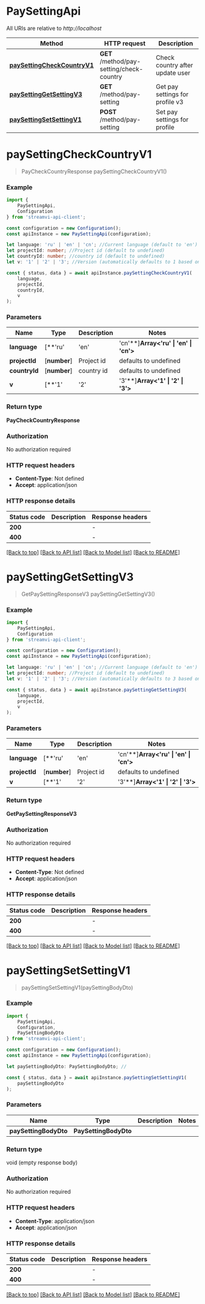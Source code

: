 # PaySettingApi

All URIs are relative to *http://localhost*

|Method | HTTP request | Description|
|------------- | ------------- | -------------|
|[**paySettingCheckCountryV1**](#paysettingcheckcountryv1) | **GET** /method/pay-setting/check-country | Check country after update user|
|[**paySettingGetSettingV3**](#paysettinggetsettingv3) | **GET** /method/pay-setting | Get pay settings for profile v3|
|[**paySettingSetSettingV1**](#paysettingsetsettingv1) | **POST** /method/pay-setting | Set pay settings for profile|

# **paySettingCheckCountryV1**
> PayCheckCountryResponse paySettingCheckCountryV1()


### Example

```typescript
import {
    PaySettingApi,
    Configuration
} from 'streamvi-api-client';

const configuration = new Configuration();
const apiInstance = new PaySettingApi(configuration);

let language: 'ru' | 'en' | 'cn'; //Current language (default to 'en')
let projectId: number; //Project id (default to undefined)
let countryId: number; //country id (default to undefined)
let v: '1' | '2' | '3'; //Version (automatically defaults to 1 based on method version, can be overridden) (optional) (default to '1')

const { status, data } = await apiInstance.paySettingCheckCountryV1(
    language,
    projectId,
    countryId,
    v
);
```

### Parameters

|Name | Type | Description  | Notes|
|------------- | ------------- | ------------- | -------------|
| **language** | [**&#39;ru&#39; | &#39;en&#39; | &#39;cn&#39;**]**Array<&#39;ru&#39; &#124; &#39;en&#39; &#124; &#39;cn&#39;>** | Current language | defaults to 'en'|
| **projectId** | [**number**] | Project id | defaults to undefined|
| **countryId** | [**number**] | country id | defaults to undefined|
| **v** | [**&#39;1&#39; | &#39;2&#39; | &#39;3&#39;**]**Array<&#39;1&#39; &#124; &#39;2&#39; &#124; &#39;3&#39;>** | Version (automatically defaults to 1 based on method version, can be overridden) | (optional) defaults to '1'|


### Return type

**PayCheckCountryResponse**

### Authorization

No authorization required

### HTTP request headers

 - **Content-Type**: Not defined
 - **Accept**: application/json


### HTTP response details
| Status code | Description | Response headers |
|-------------|-------------|------------------|
|**200** |  |  -  |
|**400** |  |  -  |

[[Back to top]](#) [[Back to API list]](../README.md#documentation-for-api-endpoints) [[Back to Model list]](../README.md#documentation-for-models) [[Back to README]](../README.md)

# **paySettingGetSettingV3**
> GetPaySettingResponseV3 paySettingGetSettingV3()


### Example

```typescript
import {
    PaySettingApi,
    Configuration
} from 'streamvi-api-client';

const configuration = new Configuration();
const apiInstance = new PaySettingApi(configuration);

let language: 'ru' | 'en' | 'cn'; //Current language (default to 'en')
let projectId: number; //Project id (default to undefined)
let v: '1' | '2' | '3'; //Version (automatically defaults to 3 based on method version, can be overridden) (optional) (default to '3')

const { status, data } = await apiInstance.paySettingGetSettingV3(
    language,
    projectId,
    v
);
```

### Parameters

|Name | Type | Description  | Notes|
|------------- | ------------- | ------------- | -------------|
| **language** | [**&#39;ru&#39; | &#39;en&#39; | &#39;cn&#39;**]**Array<&#39;ru&#39; &#124; &#39;en&#39; &#124; &#39;cn&#39;>** | Current language | defaults to 'en'|
| **projectId** | [**number**] | Project id | defaults to undefined|
| **v** | [**&#39;1&#39; | &#39;2&#39; | &#39;3&#39;**]**Array<&#39;1&#39; &#124; &#39;2&#39; &#124; &#39;3&#39;>** | Version (automatically defaults to 3 based on method version, can be overridden) | (optional) defaults to '3'|


### Return type

**GetPaySettingResponseV3**

### Authorization

No authorization required

### HTTP request headers

 - **Content-Type**: Not defined
 - **Accept**: application/json


### HTTP response details
| Status code | Description | Response headers |
|-------------|-------------|------------------|
|**200** |  |  -  |
|**400** |  |  -  |

[[Back to top]](#) [[Back to API list]](../README.md#documentation-for-api-endpoints) [[Back to Model list]](../README.md#documentation-for-models) [[Back to README]](../README.md)

# **paySettingSetSettingV1**
> paySettingSetSettingV1(paySettingBodyDto)


### Example

```typescript
import {
    PaySettingApi,
    Configuration,
    PaySettingBodyDto
} from 'streamvi-api-client';

const configuration = new Configuration();
const apiInstance = new PaySettingApi(configuration);

let paySettingBodyDto: PaySettingBodyDto; //

const { status, data } = await apiInstance.paySettingSetSettingV1(
    paySettingBodyDto
);
```

### Parameters

|Name | Type | Description  | Notes|
|------------- | ------------- | ------------- | -------------|
| **paySettingBodyDto** | **PaySettingBodyDto**|  | |


### Return type

void (empty response body)

### Authorization

No authorization required

### HTTP request headers

 - **Content-Type**: application/json
 - **Accept**: application/json


### HTTP response details
| Status code | Description | Response headers |
|-------------|-------------|------------------|
|**200** |  |  -  |
|**400** |  |  -  |

[[Back to top]](#) [[Back to API list]](../README.md#documentation-for-api-endpoints) [[Back to Model list]](../README.md#documentation-for-models) [[Back to README]](../README.md)

